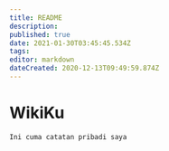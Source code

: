 ```yaml
---
title: README
description: 
published: true
date: 2021-01-30T03:45:45.534Z
tags: 
editor: markdown
dateCreated: 2020-12-13T09:49:59.874Z
---
```


# WikiKu
`Ini cuma catatan pribadi saya`